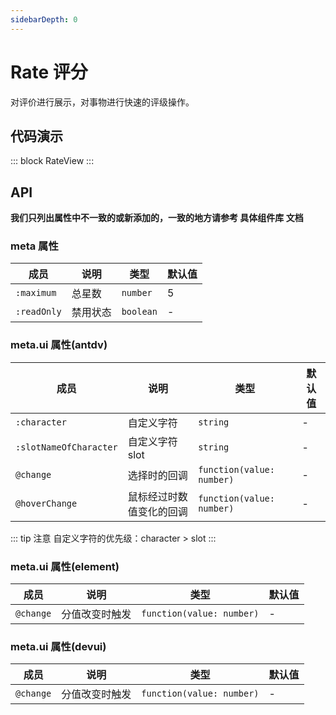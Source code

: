 ```yaml
---
sidebarDepth: 0
---
```


# Rate 评分

对评价进行展示，对事物进行快速的评级操作。

## 代码演示

::: block
RateView
:::

## API

**我们只列出属性中不一致的或新添加的，一致的地方请参考 具体组件库 文档**

### meta 属性

| 成员        | 说明     | 类型      | 默认值 |
| ----------- | -------- | --------- | ------ |
| `:maximum`  | 总星数   | `number`  | 5      |
| `:readOnly` | 禁用状态 | `boolean` | -      |

### meta.ui 属性(antdv)

| 成员                   | 说明                     | 类型                      | 默认值 |
| ---------------------- | ------------------------ | ------------------------- | ------ |
| `:character`           | 自定义字符               | `string`                  | -      |
| `:slotNameOfCharacter` | 自定义字符 slot          | `string`                  | -      |
| `@change`              | 选择时的回调             | `function(value: number)` | -      |
| `@hoverChange`         | 鼠标经过时数值变化的回调 | `function(value: number)` | -      |

::: tip 注意
自定义字符的优先级：character > slot
:::

### meta.ui 属性(element)

| 成员      | 说明           | 类型                      | 默认值 |
| --------- | -------------- | ------------------------- | ------ |
| `@change` | 分值改变时触发 | `function(value: number)` | -      |

### meta.ui 属性(devui)

| 成员      | 说明           | 类型                      | 默认值 |
| --------- | -------------- | ------------------------- | ------ |
| `@change` | 分值改变时触发 | `function(value: number)` | -      |
